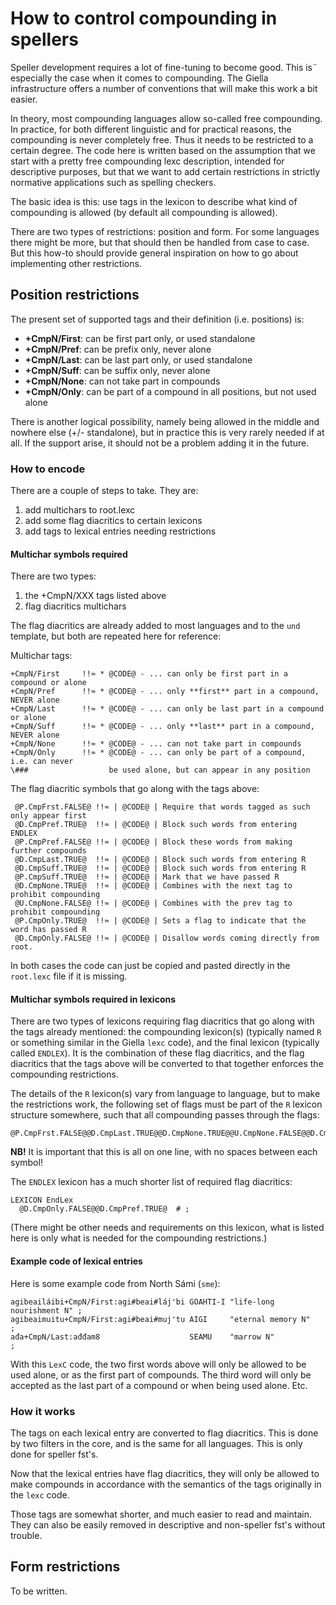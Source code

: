 # How to control compounding in spellers

Speller development requires a lot of fine-tuning to become good. This is¨
especially the case when it comes to compounding. The Giella infrastructure
offers a number of conventions that will make this work a bit easier.

In theory, most compounding languages allow so-called free compounding. In
practice, for both different linguistic and for practical reasons, the
compounding is never completely free. Thus it needs to be restricted to a
certain degree. The code here is written based on the assumption that we start
with a pretty free compounding lexc description, intended for descriptive
purposes, but that we want to add certain restrictions in strictly normative
applications such as spelling checkers.

The basic idea is this: use tags in the lexicon to describe what kind of
compounding is allowed (by default all compounding is allowed).

There are two types of restrictions: position and form. For some languages
there might be more, but that should then be handled from case to case. But
this how-to should provide general inspiration on how to go about implementing
other restrictions.

## Position restrictions

The present set of supported tags and their definition (i.e. positions) is:

* **+CmpN/First**:  can be first part only, or used standalone
* **+CmpN/Pref**:  can be prefix only, never alone
* **+CmpN/Last**:  can be last part only, or used standalone
* **+CmpN/Suff**:  can be suffix only, never alone
* **+CmpN/None**:  can not take part in compounds
* **+CmpN/Only**:  can be part of a compound in all positions, but not used alone

There is another logical possibility, namely being allowed in the middle and
nowhere else (+/- standalone), but in practice this is very rarely needed if at
all. If the support arise, it should not be a problem adding it in the future.

### How to encode

There are a couple of steps to take. They are:

1. add multichars to root.lexc
1. add some flag diacritics to certain lexicons
1. add tags to lexical entries needing restrictions

#### Multichar symbols required

There are two types:

1. the +CmpN/XXX tags listed above
1. flag diacritics multichars

The flag diacritics are already added to most languages and to the `und`
template, but both are repeated here for reference:

Multichar tags:

```
+CmpN/First     !!≈ * @CODE@ - ... can only be first part in a compound or alone
+CmpN/Pref      !!≈ * @CODE@ - ... only **first** part in a compound, NEVER alone
+CmpN/Last      !!≈ * @CODE@ - ... can only be last part in a compound or alone
+CmpN/Suff      !!≈ * @CODE@ - ... only **last** part in a compound, NEVER alone
+CmpN/None      !!≈ * @CODE@ - ... can not take part in compounds
+CmpN/Only      !!≈ * @CODE@ - ... can only be part of a compound, i.e. can never
\###                  be used alone, but can appear in any position
```

The flag diacritic symbols that go along with the tags above:
```
 @P.CmpFrst.FALSE@ !!≈ | @CODE@ | Require that words tagged as such only appear first
 @D.CmpPref.TRUE@  !!≈ | @CODE@ | Block such words from entering ENDLEX
 @P.CmpPref.FALSE@ !!≈ | @CODE@ | Block these words from making further compounds
 @D.CmpLast.TRUE@  !!≈ | @CODE@ | Block such words from entering R
 @D.CmpSuff.TRUE@  !!≈ | @CODE@ | Block such words from entering R
 @P.CmpSuff.TRUE@  !!≈ | @CODE@ | Mark that we have passed R
 @D.CmpNone.TRUE@  !!≈ | @CODE@ | Combines with the next tag to prohibit compounding
 @U.CmpNone.FALSE@ !!≈ | @CODE@ | Combines with the prev tag to prohibit compounding
 @P.CmpOnly.TRUE@  !!≈ | @CODE@ | Sets a flag to indicate that the word has passed R
 @D.CmpOnly.FALSE@ !!≈ | @CODE@ | Disallow words coming directly from root.
```

In both cases the code can just be copied and pasted directly in the
`root.lexc` file if it is missing.

#### Multichar symbols required in lexicons

There are two types of lexicons requiring flag diacritics that go along with the
tags already mentioned: the compounding lexicon(s) (typically named `R` or
something similar in the Giella `lexc` code), and the final lexicon (typically
called `ENDLEX`). It is the combination of these flag diacritics, and the
flag diacritics that the tags above will be converted to that together enforces
the compounding restrictions.

The details of the `R` lexicon(s) vary from language to language, but to make
the restrictions work, the following set of flags must be part of the `R`
lexicon structure somewhere, such that all compounding passes through the flags:

```
@P.CmpFrst.FALSE@@D.CmpLast.TRUE@@D.CmpNone.TRUE@@U.CmpNone.FALSE@@D.CmpHyph.TRUE@@U.CmpHyph.FALSE@@P.CmpOnly.TRUE@@P.CmpPref.FALSE@@D.CmpSuff.TRUE@@P.CmpSuff.TRUE@
```

**NB!** It is important that this is all on one line, with no spaces between
each symbol!

The `ENDLEX` lexicon has a much shorter list of required flag diacritics:

```
LEXICON EndLex
  @D.CmpOnly.FALSE@@D.CmpPref.TRUE@  # ;
```

(There might be other needs and requirements on this lexicon, what is listed
here is only what is needed for the compounding restrictions.)

#### Example code of lexical entries

Here is some example code from North Sámi (`sme`):

```
agibeailáibi+CmpN/First:agi#beai#láj'bi GOAHTI-I "life-long nourishment N" ;
agibeaimuitu+CmpN/First:agi#beai#muj'tu AIGI     "eternal memory N"        ;
ađa+CmpN/Last:ađđam8                    SEAMU    "marrow N"                ;
```

With this `LexC` code, the two first words above will only be allowed to be
used alone, or as the first part of compounds. The third word will only be
accepted as the last part of a compound or when being used alone. Etc.

### How it works

The tags on each lexical entry are converted to flag diacritics.
This is done by two filters in the core, and is the same for all languages.
This is only done for speller fst's.

Now that the lexical entries have flag diacritics, they will only be allowed to
make compounds in accordance with the semantics of the tags originally in the
`lexc` code.

Those tags are somewhat shorter, and much easier to read and maintain. They can
also be easily removed in descriptive and non-speller fst's without trouble.

## Form restrictions

To be written.
